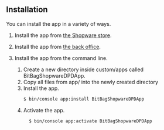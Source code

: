 ## Installation

You can install the app in a variety of ways.

1. Install the app from [the Shopware store](https://store.shopware.com/en/extensions/?p=1&o=12&n=21&c=2069&shopwareVersion=6).
2. Install the app from [the back office](https://docs.shopware.com/en/shopware-6-en/extensions/myextensions).

3. Install the app from the command line.
    1. Create a new directory inside custom/apps called BitBagShopwareDPDApp.
    2. Copy all files from app/ into the newly created directory
    3. Install the app.
       ```bash
       $ bin/console app:install BitBagShopwareDPDApp
       ```
    4. Activate the app.
       ```bash
         $ bin/console app:activate BitBagShopwareDPDApp
       ```
